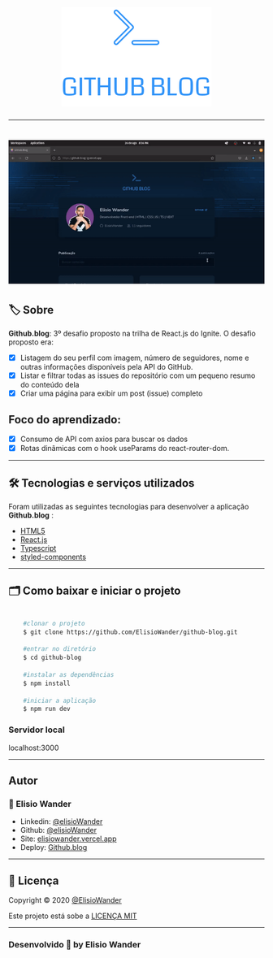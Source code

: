 <h1 align="center">
    <img src="src/assets/logo.svg"> 
</h1>

---

<h1 align="center">
    <img src="src/assets/github-blog.gif" width="600px"> 
</h1>

## 🏷️ Sobre 
**Github.blog**: 3º desafio proposto na trilha de React.js do Ignite.
O desafio proposto era:
- [x] Listagem do seu perfil com imagem, número de seguidores, nome e outras informações disponíveis pela API do GitHub.
- [x] Listar e filtrar todas as issues do repositório com um pequeno resumo do conteúdo dela
- [x] Criar uma página para exibir um post (issue) completo

## Foco do aprendizado:
- [x] Consumo de API com axios para buscar os dados
- [x] Rotas dinâmicas com o hook useParams do react-router-dom.

---

## 🛠️ Tecnologias e serviços utilizados
Foram utilizadas as seguintes tecnologias para desenvolver a aplicação **Github.blog** :

- [HTML5](https://html.com/)
- [React.js](https://pt-br.reactjs.org/)
- [Typescript](https://www.typescriptlang.org/)
- [styled-components](https://styled-components.com/)

---

## 🗂️ Como baixar e iniciar o projeto 

```bash

    #clonar o projeto
    $ git clone https://github.com/ElisioWander/github-blog.git

    #entrar no diretório
    $ cd github-blog

    #instalar as dependências
    $ npm install

    #iniciar a aplicação
    $ npm run dev
```
### Servidor local
localhost:3000

---

## Autor
### 👤 Elisio Wander

- Linkedin: [@elisioWander](https://www.linkedin.com/in/elisio-wander-b88b69136/)
- Github: [@elisioWander](https://github.com/ElisioWander)
- Site: [elisiowander.vercel.app](https://elisiowander.vercel.app)
- Deploy: [Github.blog](https://github-blog-ig.vercel.app/)

---
## 📝 Licença
Copyright © 2020 [@ElisioWander](https://github.com/ElisioWander/github-blog/blob/main/LICENSE)

Este projeto está sobe a [LICENÇA MIT](https://opensource.org/licenses/MIT)

---

### Desenvolvido 💜 by Elisio Wander
